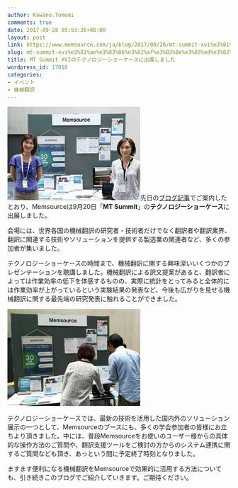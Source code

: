 ```yaml
---
author: Kawano.Tomomi
comments: true
date: 2017-09-28 05:53:35+00:00
layout: post
link: https://www.memsource.com/ja/blog/2017/09/28/mt-summit-xvi%e3%81%ae%e3%83%86%e3%82%af%e3%83%8e%e3%83%ad%e3%82%b8%e3%83%bc%e3%82%b7%e3%83%a7%e3%83%bc%e3%82%b1%e3%83%bc%e3%82%b9%e3%81%ab%e5%87%ba%e5%b1%95%e3%81%97%e3%81%be%e3%81%97%e3%81%9f/
slug: mt-summit-xvi%e3%81%ae%e3%83%86%e3%82%af%e3%83%8e%e3%83%ad%e3%82%b8%e3%83%bc%e3%82%b7%e3%83%a7%e3%83%bc%e3%82%b1%e3%83%bc%e3%82%b9%e3%81%ab%e5%87%ba%e5%b1%95%e3%81%97%e3%81%be%e3%81%97%e3%81%9f
title: MT Summit XVIのテクノロジーショーケースに出展しました
wordpress_id: 17016
categories:
- イベント
- 機械翻訳
---
```




[![](/uploads/2017/09/MT-Summit-in-Japan-01-300x211.jpg)](/uploads/2017/09/MT-Summit-in-Japan-01.jpg)先日の[ブログ記事](https://www.memsource.com/ja/blog/2017/09/12/mt-summit-xvi-jp/)でご案内したとおり、Memsourceは9月20日「**MT Summit**」の**テクノロジーショーケース**に出展しました。

会場には、世界各国の機械翻訳の研究者・技術者だけでなく翻訳者や翻訳業界、翻訳に関連する技術やソリューションを提供する製造業の関連者など、多くの参加者が集いました。

<!-- more -->

テクノロジーショーケースの時間まで、機械翻訳に関する興味深いいくつかのプレゼンテーションを聴講しました。機械翻訳による訳文提案があると、翻訳者によっては作業効率の低下を体感するものの、実際に統計をとってみると全体的には作業効率が上がっているという実験結果の発表など、今後も広がりを見せる機械翻訳に関する最先端の研究発表に触れることができました。

[![](/uploads/2017/09/MT-Summit-02-300x219.jpg)](/uploads/2017/09/MT-Summit-02.jpg)








テクノロジーショーケースでは、最新の技術を活用した国内外のソリューション展示の一つとして、Memsourceのブースにも、多くの学会参加者の皆様にお立ちより頂きました。中には、普段Memsourceをお使いのユーザー様からの具体的な操作方法のご質問や、翻訳支援ツールをご検討の方からのシステム連携に関するご質問なども頂き、あっという間に予定終了時刻となりました。

ますます便利になる機械翻訳をMemsourceで効果的に活用する方法についても、引き続きこのブログでご紹介していきます。ご期待ください。


